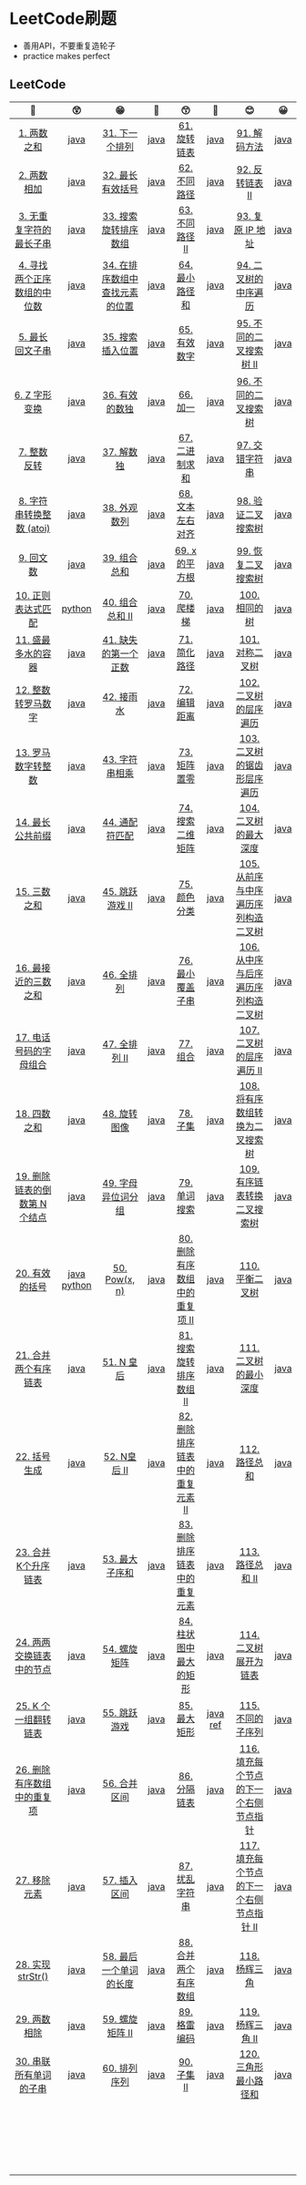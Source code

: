 # LeetCode刷题

* 善用API，不要重复造轮子
* practice makes perfect

## LeetCode

|                              🤑                               |                              😲                               |                              😁                               |                              🧐                               |                              😙                               |                              🤨                               |                              😊                               |                              😀                              |
| :----------------------------------------------------------: | :----------------------------------------------------------: | :----------------------------------------------------------: | :----------------------------------------------------------: | :----------------------------------------------------------: | :----------------------------------------------------------: | :----------------------------------------------------------: | :---------------------------------------------------------: |
|   [1. 两数之和](https://leetcode-cn.com/problems/two-sum/)   |               [java](./leetcode/1.two_sum.md)                | [31. 下一个排列](https://leetcode-cn.com/problems/next-permutation/) |            [java](./leetcode/31.下一个排列.java)             | [61. 旋转链表](https://leetcode-cn.com/problems/rotate-list/) |             [java](./leetcode/61.旋转链表.java)              | [91. 解码方法](https://leetcode-cn.com/problems/decode-ways/) |      [java](./leetcode/start_90/DecodeMethod_91.java)       |
| [2. 两数相加](https://leetcode-cn.com/problems/add-two-numbers/) |           [java](./leetcode/2.add_two_numbers.md)            | [32. 最长有效括号](https://leetcode-cn.com/problems/longest-valid-parentheses/) |           [java](./leetcode/32.最长有效括号.java)            | [62. 不同路径](https://leetcode-cn.com/problems/unique-paths/) |             [java](./leetcode/62.不同路径.java)              | [92. 反转链表 II](https://leetcode-cn.com/problems/reverse-linked-list-ii/) |     [java](./leetcode/start_90/ReverseListNode_92.java)     |
| [3. 无重复字符的最长子串](https://leetcode-cn.com/problems/longest-substring-without-repeating-characters/) | [java](./leetcode/3.LongestSubstringWithoutRepeatingCharacters.md) | [33. 搜索旋转排序数组](https://leetcode-cn.com/problems/search-in-rotated-sorted-array/) |         [java](./leetcode/33.搜索旋转排序数组.java)          | [63. 不同路径 II](https://leetcode-cn.com/problems/unique-paths-ii/) |             [java](./leetcode/63.不同路径2.java)             | [93. 复原 IP 地址](https://leetcode-cn.com/problems/restore-ip-addresses/) |        [java](./leetcode/start_90/RestoreIP_93.java)        |
| [4. 寻找两个正序数组的中位数](https://leetcode-cn.com/problems/median-of-two-sorted-arrays/) |       [java](./leetcode/4.MedianofTwoSortedArrays.md)        | [34. 在排序数组中查找元素的位置](https://leetcode-cn.com/problems/find-first-and-last-position-of-element-in-sorted-array/) | [java](./leetcode/34.在排序数组中查找元素的第一个和最后一个位置.java) | [64. 最小路径和](https://leetcode-cn.com/problems/minimum-path-sum/) |            [java](./leetcode/64.最小路径和.java)             | [94. 二叉树的中序遍历](https://leetcode-cn.com/problems/binary-tree-inorder-traversal/) |   [java](./leetcode/start_90/BinaryTreeTraverse_94.java)    |
| [5. 最长回文子串](https://leetcode-cn.com/problems/longest-palindromic-substring/) |     [java](./leetcode/5.LongestPalindromicSubstring.md)      | [35. 搜索插入位置](https://leetcode-cn.com/problems/search-insert-position/) |           [java](./leetcode/35.搜索插入位置.java)            | [65. 有效数字](https://leetcode-cn.com/problems/valid-number/) |             [java](./leetcode/65.有效数字.java)              | [95. 不同的二叉搜索树 II](https://leetcode-cn.com/problems/unique-binary-search-trees-ii/) |    [java](./leetcode/start_90/BinarySearchTree_95.java)     |
| [6. Z 字形变换](https://leetcode-cn.com/problems/zigzag-conversion/) |           [java](./leetcode/6.ZigZagConversion.md)           | [36. 有效的数独](https://leetcode-cn.com/problems/valid-sudoku/) |            [java](./leetcode/36.有效的数独.java)             |    [66. 加一](https://leetcode-cn.com/problems/plus-one/)    |               [java](./leetcode/66.加一.java)                | [96. 不同的二叉搜索树](https://leetcode-cn.com/problems/unique-binary-search-trees/) |    [java](./leetcode/start_90/BinarySearchTree2_96.java)    |
| [7. 整数反转](https://leetcode-cn.com/problems/reverse-integer/) |           [java](./leetcode/7.ReverseInteger.java)           | [37. 解数独](https://leetcode-cn.com/problems/sudoku-solver/) |              [java](./leetcode/37.解数独.java)               | [67. 二进制求和](https://leetcode-cn.com/problems/add-binary/) |            [java](./leetcode/67.二进制求和.java)             | [97. 交错字符串](https://leetcode-cn.com/problems/interleaving-string/) |      [java](./leetcode/start_90/StaggerString_97.java)      |
| [8. 字符串转换整数 (atoi)](https://leetcode-cn.com/problems/string-to-integer-atoi/) |           [java](./leetcode/8.字符串转换整数.java)           | [38. 外观数列](https://leetcode-cn.com/problems/count-and-say/) |             [java](./leetcode/38.外观数列.java)              | [68. 文本左右对齐](https://leetcode-cn.com/problems/text-justification/) |           [java](./leetcode/68.文本左右对齐.java)            | [98. 验证二叉搜索树](https://leetcode-cn.com/problems/validate-binary-search-tree/) |   [java](./leetcode/start_90/ValidateBinaryTree_98.java)    |
| [9. 回文数](https://leetcode-cn.com/problems/palindrome-number/) |               [java](./leetcode/9.回文数.java)               | [39. 组合总和](https://leetcode-cn.com/problems/combination-sum/) |             [java](./leetcode/39.组合总和.java)              |  [69. x 的平方根](https://leetcode-cn.com/problems/sqrtx/)   |             [java](./leetcode/69.x的平方根.java)             | [99. 恢复二叉搜索树](https://leetcode-cn.com/problems/recover-binary-search-tree/) |    [java](./leetcode/start_90/RestoreBinaryTree_99.java)    |
| [10. 正则表达式匹配](https://leetcode-cn.com/problems/regular-expression-matching/) |          [python](./leetcode/10.正则表达式匹配.py)           | [40. 组合总和 II](https://leetcode-cn.com/problems/combination-sum-ii/) |            [java](./leetcode/40.组合总和II.java)             | [70. 爬楼梯](https://leetcode-cn.com/problems/climbing-stairs/) |              [java](./leetcode/70.爬楼梯.java)               | [100. 相同的树](https://leetcode-cn.com/problems/same-tree/) |        [java](./leetcode/start_90/SameTree_100.java)        |
| [11. 盛最多水的容器](https://leetcode-cn.com/problems/container-with-most-water/) |          [java](./leetcode/11.盛最多水的容器.java)           | [41. 缺失的第一个正数](https://leetcode-cn.com/problems/first-missing-positive/) |         [java](./leetcode/41.缺失的第一个正数.java)          | [71. 简化路径](https://leetcode-cn.com/problems/simplify-path/) |      [java](./leetcode/start_70/SimplifyRoute_71.java)       | [101. 对称二叉树](https://leetcode-cn.com/problems/symmetric-tree/) |     [java](./leetcode/start_100/SymmetryTree_101.java)      |
| [12. 整数转罗马数字](https://leetcode-cn.com/problems/integer-to-roman/) |          [java](./leetcode/12.整数转罗马数字.java)           | [42. 接雨水](https://leetcode-cn.com/problems/trapping-rain-water/) |              [java](./leetcode/42.接雨水.java)               | [72. 编辑距离](https://leetcode-cn.com/problems/edit-distance/) |       [java](./leetcode/start_70/EditDistance_72.java)       | [102. 二叉树的层序遍历](https://leetcode-cn.com/problems/binary-tree-level-order-traversal/) |   [java](./leetcode/start_100/TreeSequenceOrder_102.java)   |
| [13. 罗马数字转整数](https://leetcode-cn.com/problems/roman-to-integer/) |          [java](./leetcode/13.罗马数字转整数.java)           | [43. 字符串相乘](https://leetcode-cn.com/problems/multiply-strings/) |            [java](./leetcode/43.字符串相乘.java)             | [73. 矩阵置零](https://leetcode-cn.com/problems/set-matrix-zeroes/) |       [java](./leetcode/start_70/MatrixToZero_73.java)       | [103. 二叉树的锯齿形层序遍历](https://leetcode-cn.com/problems/binary-tree-zigzag-level-order-traversal/) |   [java](./leetcode/start_100/TreeSawtoothOrder_103.java)   |
| [14. 最长公共前缀](https://leetcode-cn.com/problems/longest-common-prefix/) |           [java](./leetcode/14.最长公共前缀.java)            | [44. 通配符匹配](https://leetcode-cn.com/problems/wildcard-matching/) |            [java](./leetcode/44.通配符匹配.java)             | [74. 搜索二维矩阵](https://leetcode-cn.com/problems/search-a-2d-matrix/) |      [java](./leetcode/start_70/ExploreMatrix_74.java)       | [104. 二叉树的最大深度](https://leetcode-cn.com/problems/maximum-depth-of-binary-tree/) |     [java](./leetcode/start_100/MaximumDepth_104.java)      |
|    [15. 三数之和](https://leetcode-cn.com/problems/3sum/)    |             [java](./leetcode/15.三数之和.java)              | [45. 跳跃游戏 II](https://leetcode-cn.com/problems/jump-game-ii/) |             [java](./leetcode/45.跳跃游戏1.java)             | [75. 颜色分类](https://leetcode-cn.com/problems/sort-colors/) |        [java](./leetcode/start_70/ColorSort_75.java)         | [105. 从前序与中序遍历序列构造二叉树](https://leetcode-cn.com/problems/construct-binary-tree-from-preorder-and-inorder-traversal/) |       [java](./leetcode/start_100/BuildTree_105.java)       |
| [16. 最接近的三数之和](https://leetcode-cn.com/problems/3sum-closest/) |         [java](./leetcode/16.最接近的三数之和.java)          | [46. 全排列](https://leetcode-cn.com/problems/permutations/) |              [java](./leetcode/46.全排列.java)               | [76. 最小覆盖子串](https://leetcode-cn.com/problems/minimum-window-substring/) |      [java](./leetcode/start_70/LeastSubstring_76.java)      | [106. 从中序与后序遍历序列构造二叉树](https://leetcode-cn.com/problems/construct-binary-tree-from-inorder-and-postorder-traversal/) |      [java](./leetcode/start_100/BuildTree2_106.java)       |
| [17. 电话号码的字母组合](https://leetcode-cn.com/problems/letter-combinations-of-a-phone-number/) |        [java](./leetcode/17.电话号码的字母组合.java)         | [47. 全排列 II](https://leetcode-cn.com/problems/permutations-ii/) |              [java](./leetcode/47.全排列2.java)              |  [77. 组合](https://leetcode-cn.com/problems/combinations/)  |       [java](./leetcode/start_70/Combination_77.java)        | [107. 二叉树的层序遍历 II](https://leetcode-cn.com/problems/binary-tree-level-order-traversal-ii/) |     [java](./leetcode/start_100/SequenceTree2_107.java)     |
|    [18. 四数之和](https://leetcode-cn.com/problems/4sum/)    |             [java](./leetcode/18.四数之和.java)              | [48. 旋转图像](https://leetcode-cn.com/problems/rotate-image/) |             [java](./leetcode/48.旋转图像.java)              |    [78. 子集](https://leetcode-cn.com/problems/subsets/)     |          [java](./leetcode/start_70/SubSet_78.java)          | [108. 将有序数组转换为二叉搜索树](https://leetcode-cn.com/problems/convert-sorted-array-to-binary-search-tree/) | [java](./leetcode/start_100/TransformToSearchTree_108.java) |
| [19. 删除链表的倒数第 N 个结点](https://leetcode-cn.com/problems/remove-nth-node-from-end-of-list/) |      [java](./leetcode/19.删除链表的倒数第N个结点.java)      | [49. 字母异位词分组](https://leetcode-cn.com/problems/group-anagrams/) |          [java](./leetcode/49.字母异位词分组.java)           | [79. 单词搜索](https://leetcode-cn.com/problems/word-search/) |        [java](./leetcode/start_70/WordSearch_79.java)        | [109. 有序链表转换二叉搜索树](https://leetcode-cn.com/problems/convert-sorted-list-to-binary-search-tree/) |   [java](./leetcode/start_100/ListToSearchTree_109.java)    |
| [20. 有效的括号](https://leetcode-cn.com/problems/valid-parentheses/) | [java](./leetcode/20.有效的括号.java)  [python](./leetcode/20.valid_par.py) |  [50. Pow(x, n)](https://leetcode-cn.com/problems/powx-n/)   |                [java](./leetcode/50.Pow.java)                | [80. 删除有序数组中的重复项 II](https://leetcode-cn.com/problems/remove-duplicates-from-sorted-array-ii/) |       [java](./leetcode/start_70/DeleteRepeat_80.java)       | [110. 平衡二叉树](https://leetcode-cn.com/problems/balanced-binary-tree/) |  [java](./leetcode/start_100/BalancedBinaryTree_110.java)   |
| [21. 合并两个有序链表](https://leetcode-cn.com/problems/merge-two-sorted-lists/) |         [java](./leetcode/21.合并两个有序链表.java)          |   [51. N 皇后](https://leetcode-cn.com/problems/n-queens/)   |               [java](./leetcode/51.N皇后.java)               | [81. 搜索旋转排序数组 II](https://leetcode-cn.com/problems/search-in-rotated-sorted-array-ii/) |       [java](./leetcode/start_80/SearchRotate_81.java)       | [111. 二叉树的最小深度](https://leetcode-cn.com/problems/minimum-depth-of-binary-tree/) |       [java](./leetcode/start_110/MinDepth_111.java)        |
| [22. 括号生成](https://leetcode-cn.com/problems/generate-parentheses/) |             [java](./leetcode/22.括号生成.java)              | [52. N皇后 II](https://leetcode-cn.com/problems/n-queens-ii/) |              [java](./leetcode/52.N皇后II.java)              | [82. 删除排序链表中的重复元素 II](https://leetcode-cn.com/problems/remove-duplicates-from-sorted-list-ii/) |     [java](./leetcode/start_80/DeleteRepeation_82.java)      | [112. 路径总和](https://leetcode-cn.com/problems/path-sum/)  |       [java](./leetcode/start_110/RouteSum_112.java)        |
| [23. 合并K个升序链表](https://leetcode-cn.com/problems/merge-k-sorted-lists/) |          [java](./leetcode/23.合并K个升序链表.java)          | [53. 最大子序和](https://leetcode-cn.com/problems/maximum-subarray/) |            [java](./leetcode/53.最大子序和.java)             | [83. 删除排序链表中的重复元素](https://leetcode-cn.com/problems/remove-duplicates-from-sorted-list/) |   [java](./leetcode/start_80/DeleteListRepeation_83.java)    | [113. 路径总和 II](https://leetcode-cn.com/problems/path-sum-ii/) |       [java](./leetcode/start_110/RouteSum2_113.java)       |
| [24. 两两交换链表中的节点](https://leetcode-cn.com/problems/swap-nodes-in-pairs/) |       [java](./leetcode/24.两两交换链表中的节点.java)        | [54. 螺旋矩阵](https://leetcode-cn.com/problems/spiral-matrix/) |             [java](./leetcode/54.螺旋矩阵.java)              | [84. 柱状图中最大的矩形](https://leetcode-cn.com/problems/largest-rectangle-in-histogram/) |        [java](./leetcode/start_80/Histogram_84.java)         | [114. 二叉树展开为链表](https://leetcode-cn.com/problems/flatten-binary-tree-to-linked-list/) |   [java](./leetcode/start_110/TreeUnfoldToList_114.java)    |
| [25. K 个一组翻转链表](https://leetcode-cn.com/problems/reverse-nodes-in-k-group/) |          [java](./leetcode/25.K个一组翻转链表.java)          | [55. 跳跃游戏](https://leetcode-cn.com/problems/jump-game/)  |             [java](./leetcode/55.跳跃游戏.java)              | [85. 最大矩形](https://leetcode-cn.com/problems/maximal-rectangle/) | [java](./leetcode/start_80/LargestRectangle_85.java)    [ref](./leetcode/start_80/85_ref.png) | [115. 不同的子序列](https://leetcode-cn.com/problems/distinct-subsequences/) |  [java](./leetcode/start_110/DifferentSubstring_115.java)   |
| [26. 删除有序数组中的重复项](https://leetcode-cn.com/problems/remove-duplicates-from-sorted-array/) |      [java](./leetcode/26.删除有序数组中的重复项.java)       | [56. 合并区间](https://leetcode-cn.com/problems/merge-intervals/) |             [java](./leetcode/56.合并区间.java)              | [86. 分隔链表](https://leetcode-cn.com/problems/partition-list/) |       [java](./leetcode/start_80/SeparateList_86.java)       | [116. 填充每个节点的下一个右侧节点指针](https://leetcode-cn.com/problems/populating-next-right-pointers-in-each-node/) |     [java](./leetcode/start_110/PaddingPoint_116.java)      |
| [27. 移除元素](https://leetcode-cn.com/problems/remove-element/) |             [java](./leetcode/27.移除元素.java)              | [57. 插入区间](https://leetcode-cn.com/problems/insert-interval/) |             [java](./leetcode/57.插入区间.java)              | [87. 扰乱字符串](https://leetcode-cn.com/problems/scramble-string/) |      [java](./leetcode/start_80/DisturbString_87.java)       | [117. 填充每个节点的下一个右侧节点指针 II](https://leetcode-cn.com/problems/populating-next-right-pointers-in-each-node-ii/) |     [java](./leetcode/start_110/PaddingPoint2_117.java)     |
| [28. 实现 strStr()](https://leetcode-cn.com/problems/implement-strstr/) |           [java](./leetcode/28.实现strStr().java)            | [58. 最后一个单词的长度](https://leetcode-cn.com/problems/length-of-last-word/) |        [java](./leetcode/58.最后一个单词的长度.java)         | [88. 合并两个有序数组](https://leetcode-cn.com/problems/merge-sorted-array/) |      [java](./leetcode/start_80/MergeTwoArrays_88.java)      | [118. 杨辉三角](https://leetcode-cn.com/problems/pascals-triangle/) |    [java](./leetcode/start_110/PascalTriangle_118.java)     |
| [29. 两数相除](https://leetcode-cn.com/problems/divide-two-integers/) |             [java](./leetcode/29.两数相除.java)              | [59. 螺旋矩阵 II](https://leetcode-cn.com/problems/spiral-matrix-ii/) |            [java](./leetcode/59.螺旋矩阵II.java)             | [89. 格雷编码](https://leetcode-cn.com/problems/gray-code/)  |         [java](./leetcode/start_80/GrayCode_89.java)         | [119. 杨辉三角 II](https://leetcode-cn.com/problems/pascals-triangle-ii/) |    [java](./leetcode/start_110/PascalTriangle2_119.java)    |
| [30. 串联所有单词的子串](https://leetcode-cn.com/problems/substring-with-concatenation-of-all-words/) |        [java](./leetcode/30.串联所有单词的子串.java)         | [60. 排列序列](https://leetcode-cn.com/problems/permutation-sequence/) |             [java](./leetcode/60.排列序列.java)              | [90. 子集 II](https://leetcode-cn.com/problems/subsets-ii/)  |         [java](./leetcode/start_80/SubSet2_90.java)          | [120. 三角形最小路径和](https://leetcode-cn.com/problems/triangle/) |      [java](./leetcode/start_110/MinRouteSum_120.java)      |
|                                                              |                                                              |                                                              |                                                              |                                                              |                                                              |                                                              |                                                             |
|                                                              |                                                              |                                                              |                                                              |                                                              |                                                              |                                                              |                                                             |
|                                                              |                                                              |                                                              |                                                              |                                                              |                                                              |                                                              |                                                             |
|                                                              |                                                              |                                                              |                                                              |                                                              |                                                              |                                                              |                                                             |
|                                                              |                                                              |                                                              |                                                              |                                                              |                                                              |                                                              |                                                             |
|                                                              |                                                              |                                                              |                                                              |                                                              |                                                              |                                                              |                                                             |
|                                                              |                                                              |                                                              |                                                              |                                                              |                                                              |                                                              |                                                             |
|                                                              |                                                              |                                                              |                                                              |                                                              |                                                              |                                                              |                                                             |
|                                                              |                                                              |                                                              |                                                              |                                                              |                                                              |                                                              |                                                             |
|                                                              |                                                              |                                                              |                                                              |                                                              |                                                              |                                                              |                                                             |
|                                                              |                                                              |                                                              |                                                              |                                                              |                                                              |                                                              |                                                             |
|                                                              |                                                              |                                                              |                                                              |                                                              |                                                              |                                                              |                                                             |
|                                                              |                                                              |                                                              |                                                              |                                                              |                                                              |                                                              |                                                             |
|                                                              |                                                              |                                                              |                                                              |                                                              |                                                              |                                                              |                                                             |
|                                                              |                                                              |                                                              |                                                              |                                                              |                                                              |                                                              |                                                             |
|                                                              |                                                              |                                                              |                                                              |                                                              |                                                              |                                                              |                                                             |
|                                                              |                                                              |                                                              |                                                              |                                                              |                                                              |                                                              |                                                             |
|                                                              |                                                              |                                                              |                                                              |                                                              |                                                              |                                                              |                                                             |
|                                                              |                                                              |                                                              |                                                              |                                                              |                                                              |                                                              |                                                             |
|                                                              |                                                              |                                                              |                                                              |                                                              |                                                              |                                                              |                                                             |
|                                                              |                                                              |                                                              |                                                              |                                                              |                                                              |                                                              |                                                             |

